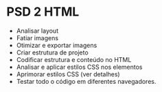 # PSD 2 HTML
- Analisar layout
- Fatiar imagens
- Otimizar e exportar imagens
- Criar estrutura de projeto
- Codificar estrutura e conteúdo no HTML
- Analisar e aplicar estilos CSS nos elementos
- Aprimorar estilos CSS (ver detalhes)
- Testar todo o código em diferentes navegadores.
